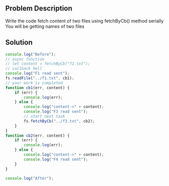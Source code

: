 ## Problem Description
Write the code fetch content of two files using  fetchByCb() method serially 
You will be getting names of two files 


## Solution
```javascript
console.log("Before");
// async function 
// let content = fetchByCb("f1.txt");
// callback hell
console.log("F1 read sent");
fs.readFile("../f1.txt", cb1);
// your work is completed
function cb1(err, content) {
    if (err) {
        console.log(err);
    } else {
        console.log("content->" + content);
        console.log("F3 read sent");
        // start next task
        fs.fetchByCb("../f3.txt", cb2);
    }
}
function cb2(err, content) {
    if (err) {
        console.log(err);
    } else {
        console.log("content->" + content);
        console.log("F4 read sent");
    }
}

console.log("After");